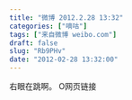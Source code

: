 ```yaml
---
title: "微博 2012.2.28 13:32"
categories: ["嘀咕"]
tags: ["来自微博 weibo.com"]
draft: false
slug: "Rb9PHv"
date: "2012-02-28 13:32:00"
---
```


<p>右眼在跳啊。 O网页链接 ​​​​</p>
